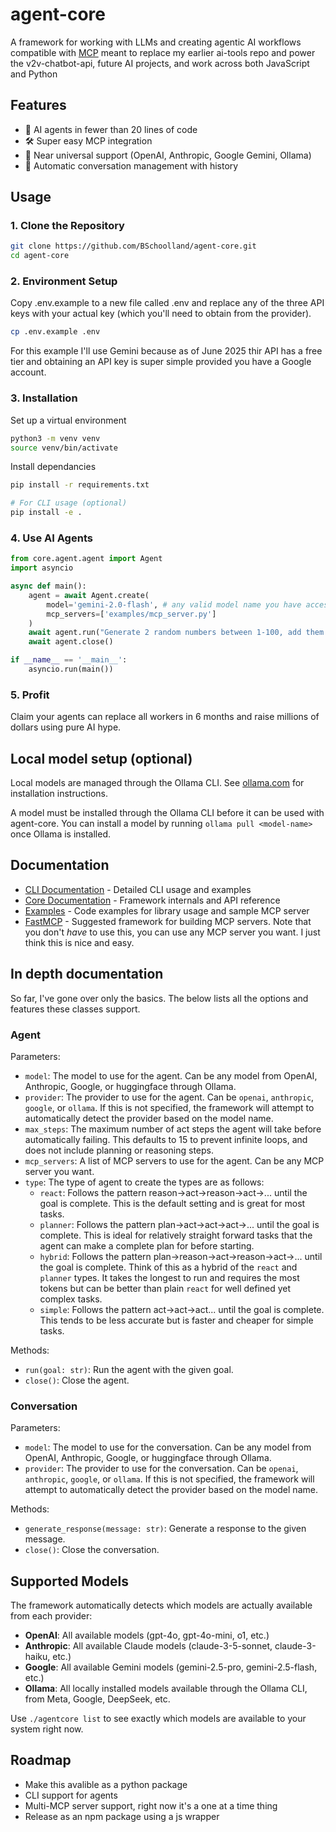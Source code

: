 # agent-core
A framework for working with LLMs and creating agentic AI workflows compatible with [MCP](https://github.com/modelcontextprotocol) meant to replace my earlier ai-tools repo and power the v2v-chatbot-api, future AI projects, and work across both JavaScript and Python

## Features

- 🎯 AI agents in fewer than 20 lines of code
- 🛠️ Super easy MCP integration
- 🤖 Near universal support (OpenAI, Anthropic, Google Gemini, Ollama)
- 📝 Automatic conversation management with history

## Usage

### 1. Clone the Repository

``` bash
git clone https://github.com/BSchoolland/agent-core.git
cd agent-core
```

### 2. Environment Setup

Copy .env.example to a new file called .env and replace any of the three API keys with your actual key (which you'll need to obtain from the provider).  

``` bash
cp .env.example .env
```

For this example I'll use Gemini because as of June 2025 thir API has a free tier and obtaining an API key is super simple provided you have a Google account.

### 3. Installation

Set up a virtual environment
```bash
python3 -m venv venv
source venv/bin/activate
```

Install dependancies
``` bash
pip install -r requirements.txt

# For CLI usage (optional)
pip install -e .
```

### 4. Use AI Agents

``` python
from core.agent.agent import Agent
import asyncio

async def main():
    agent = await Agent.create(
        model='gemini-2.0-flash', # any valid model name you have access to
        mcp_servers=['examples/mcp_server.py']
    )
    await agent.run("Generate 2 random numbers between 1-100, add them together and save the result in a file called 'result.txt'")
    await agent.close()

if __name__ == '__main__':
    asyncio.run(main())
```


### 5. Profit

Claim your agents can replace all workers in 6 months and raise millions of dollars using pure AI hype.

## Local model setup (optional)

Local models are managed through the Ollama CLI. See [ollama.com](https://ollama.com/) for installation instructions.  

A model must be installed through the Ollama CLI before it can be used with agent-core.  You can install a model by running `ollama pull <model-name>` once Ollama is installed.

## Documentation

- [CLI Documentation](cli/README.md) - Detailed CLI usage and examples
- [Core Documentation](core/) - Framework internals and API reference
- [Examples](examples/) - Code examples for library usage and sample MCP server
- [FastMCP](https://github.com/jlowin/fastmcp) - Suggested framework for building MCP servers.  Note that you don't *have* to use this, you can use any MCP server you want.  I just think this is nice and easy.

## In depth documentation
So far, I've gone over only the basics.  The below lists all the options and features these classes support.

### Agent
Parameters:
- `model`: The model to use for the agent.  Can be any model from OpenAI, Anthropic, Google, or huggingface through Ollama.
- `provider`: The provider to use for the agent.  Can be `openai`, `anthropic`, `google`, or `ollama`.  If this is not specified, the framework will attempt to automatically detect the provider based on the model name.
- `max_steps`: The maximum number of act steps the agent will take before automatically failing.  This defaults to 15 to prevent infinite loops, and does not include planning or reasoning steps.
- `mcp_servers`: A list of MCP servers to use for the agent.  Can be any MCP server you want.
- `type`: The type of agent to create the types are as follows:
    - `react`: Follows the pattern reason->act->reason->act->... until the goal is complete.  This is the default setting and is great for most tasks.
    - `planner`: Follows the pattern plan->act->act->act->... until the goal is complete.  This is ideal for relatively straight forward tasks that the agent can make a complete plan for before starting.
    - `hybrid`: Follows the pattern plan->reason->act->reason->act->... until the goal is complete.  Think of this as a hybrid of the `react` and `planner` types.  It takes the longest to run and requires the most tokens but can be better than plain `react` for well defined yet complex tasks.
    - `simple`: Follows the pattern act->act->act... until the goal is complete.  This tends to be less accurate but is faster and cheaper for simple tasks.

Methods:
- `run(goal: str)`: Run the agent with the given goal.
- `close()`: Close the agent.

### Conversation
Parameters:
- `model`: The model to use for the conversation.  Can be any model from OpenAI, Anthropic, Google, or huggingface through Ollama.
- `provider`: The provider to use for the conversation.  Can be `openai`, `anthropic`, `google`, or `ollama`.  If this is not specified, the framework will attempt to automatically detect the provider based on the model name.

Methods:
- `generate_response(message: str)`: Generate a response to the given message.
- `close()`: Close the conversation.


## Supported Models

The framework automatically detects which models are actually available from each provider:

- **OpenAI**: All available models (gpt-4o, gpt-4o-mini, o1, etc.)
- **Anthropic**: All available Claude models (claude-3-5-sonnet, claude-3-haiku, etc.)
- **Google**: All available Gemini models (gemini-2.5-pro, gemini-2.5-flash, etc.)
- **Ollama**: All locally installed models available through the Ollama CLI, from Meta, Google, DeepSeek, etc.

Use `./agentcore list` to see exactly which models are available to your system right now.

## Roadmap
- Make this avalible as a python package
- CLI support for agents
- Multi-MCP server support, right now it's a one at a time thing
- Release as an npm package using a js wrapper
